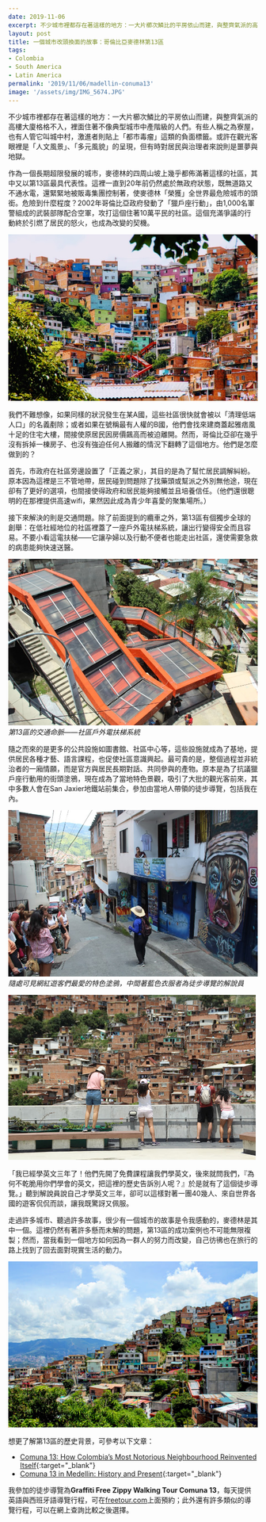 ```yaml
---
date: 2019-11-06
excerpt: 不少城市裡都存在著這樣的地方：一大片櫛次鱗比的平房依山而建，與整齊氣派的高樓大廈格格不入，裡面住著不像典型城市中產階級的人們，麥德林的第13區正是其中之一。這裡一直到20年前仍然處於無政府狀態，被販毒集團控制著，使麥德林「榮獲」全世界最危險城市的頭銜。然而，哥倫比亞卻在幾乎沒有拆掉一棟房子、也沒有強迫任何人搬離的情況下翻轉了這個地方。他們是怎麼做到的？
layout: post
title: 一個城市改頭換面的故事：哥倫比亞麥德林第13區
tags:
- Colombia
- South America
- Latin America
permalink: '2019/11/06/madellin-conuma13'
image: '/assets/img/IMG_5674.JPG'
---
```


不少城市裡都存在著這樣的地方：一大片櫛次鱗比的平房依山而建，與整齊氣派的高樓大廈格格不入，裡面住著不像典型城市中產階級的人們。有些人稱之為寮屋，也有人管它叫城中村，激進者則貼上「都市毒瘤」這類的負面標籤。或許在觀光客眼裡是「人文風景」、「多元風貌」的呈現，但有時對居民與治理者來說則是噩夢與地獄。

作為一個長期超限發展的城市，麥德林的四周山坡上幾乎都佈滿著這樣的社區，其中又以第13區最具代表性。這裡一直到20年前仍然處於無政府狀態，既無道路又不通水電，還緊緊地被販毒集團控制著，使麥德林「榮獲」全世界最危險城市的頭銜。危險到什麼程度？2002年哥倫比亞政府發動了「獵戶座行動」，由1,000名軍警組成的武裝部隊配合空軍，攻打這個住著10萬平民的社區。這個充滿爭議的行動終於引燃了居民的怒火，也成為改變的契機。

![](/assets/img/IMG_5674.JPG)

我們不難想像，如果同樣的狀況發生在某A國，這些社區很快就會被以「清理低端人口」的名義剷除；或者如果在號稱最有人權的B國，他們會找來建商蓋起雅痞風十足的住宅大樓，間接使原居民因房價飆高而被迫離開。然而，哥倫比亞卻在幾乎沒有拆掉一棟房子、也沒有強迫任何人搬離的情況下翻轉了這個地方。他們是怎麼做到的？

首先，市政府在社區旁邊設置了「正義之家」，其目的是為了幫忙居民調解糾紛。原本因為這裡是三不管地帶，居民碰到問題除了找藥頭或幫派之外別無他途，現在卻有了更好的選項，也間接使得政府和居民能夠接觸並且培養信任。（他們還很聰明的在那裡提供高速wifi，果然因此成為青少年喜愛的聚集場所。）

接下來解決的則是交通問題。除了前面提到的纜車之外，第13區有個獨步全球的創舉：在低社經地位的社區裡蓋了一座戶外電扶梯系統，讓出行變得安全而且容易。不要小看這電扶梯——它讓孕婦以及行動不便者也能走出社區，還使需要急救的病患能夠快速送醫。

![](/assets/img/IMG_5724.JPG)
*第13區的交通命脈——社區戶外電扶梯系統*

隨之而來的是更多的公共設施如圖書館、社區中心等，這些設施就成為了基地，提供居民各種才藝、語言課程，也促使社區意識興起。最可貴的是，整個過程並非統治者的一廂情願，而是官方與居民長期對話、共同參與的產物。原本是為了抗議獵戶座行動用的街頭塗鴉，現在成為了當地特色景觀，吸引了大批的觀光客前來，其中多數人會在San Jaxier地鐵站前集合，參加由當地人帶領的徒步導覽，包括我在內。

![](/assets/img/IMG_5705.JPG)
*隨處可見網紅遊客們最愛的特色塗鴉，中間著藍色衣服者為徒步導覽的解說員*

![](/assets/img/IMG_5694.JPG)

「我已經學英文三年了！他們先開了免費課程讓我們學英文，後來就問我們，『為何不乾脆用你們學會的英文，把這裡的歷史告訴別人呢？』於是就有了這個徒步導覽。」聽到解說員說自己才學英文三年，卻可以這樣對著一團40幾人、來自世界各國的遊客侃侃而談，讓我既驚訝又佩服。

走過許多城市、聽過許多故事，很少有一個城市的故事是令我感動的，麥德林是其中一個。這裡仍然有著許多懸而未解的問題，第13區的成功案例也不可能無限複製；然而，當我看到一個地方如何因為一群人的努力而改變，自己彷彿也在旅行的路上找到了回去面對現實生活的動力。

![](/assets/img/IMG_5730.JPG)

想更了解第13區的歷史背景，可參考以下文章：

* [Comuna 13: How Colombia’s Most Notorious Neighbourhood Reinvented Itself](https://www.travellifex.com/comuna-13-how-colombias-notorious-neighbourhood-reinvented/){:target="_blank"}
* [Comuna 13 in Medellin: History and Present](https://medellindaytrips.com/comuna-13-in-medellin-history-and-present/){:target="_blank"}

我參加的徒步導覽為**Graffiti Free Zippy Walking Tour Comuna 13**，每天提供英語與西班牙語導覽行程，可在[freetour.com](https://www.freetour.com/medellin/zippy-tour-comuna-13)上面預約；此外還有許多類似的導覽行程，可以在網上查詢比較之後選擇。
